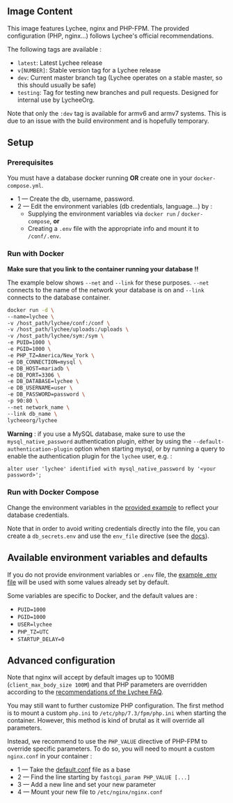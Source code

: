 ## Image Content

This image features Lychee, nginx and PHP-FPM. The provided configuration (PHP, nginx...) follows Lychee's official recommendations.

The following tags are available :

* `latest`: Latest Lychee release
* `v[NUMBER]`: Stable version tag for a Lychee release
* `dev`: Current master branch tag (Lychee operates on a stable master, so this should usually be safe)
* `testing`: Tag for testing new branches and pull requests. Designed for internal use by LycheeOrg.

Note that only the `:dev` tag is available for armv6 and armv7 systems. This is due to an issue with the build environment and is hopefully temporary.

## Setup

### Prerequisites

You must have a database docker running **OR** create one in your `docker-compose.yml`.

* 1 &mdash; Create the db, username, password.
* 2 &mdash; Edit the environment variables (db credentials, language...) by :
    *  Supplying the environment variables via `docker run` / `docker-compose`, **or**
    *  Creating a `.env` file with the appropriate info and mount it to `/conf/.env`.

### Run with Docker

**Make sure that you link to the container running your database !!**  

The example below shows `--net` and `--link` for these purposes. `--net` connects to the name of the network your database is on and  `--link` connects to the database container.

```bash
docker run -d \
--name=lychee \
-v /host_path/lychee/conf:/conf \
-v /host_path/lychee/uploads:/uploads \
-v /host_path/lychee/sym:/sym \
-e PUID=1000 \
-e PGID=1000 \
-e PHP_TZ=America/New_York \
-e DB_CONNECTION=mysql \
-e DB_HOST=mariadb \
-e DB_PORT=3306 \
-e DB_DATABASE=lychee \
-e DB_USERNAME=user \
-e DB_PASSWORD=password \
-p 90:80 \
--net network_name \
--link db_name \
lycheeorg/lychee
```

**Warning** : if you use a MySQL database, make sure to use the `mysql_native_password` authentication plugin, either by using the `--default-authentication-plugin` option when starting mysql, or by running a query to enable the authentication plugin for the `lychee` user, e.g. :

```
alter user 'lychee' identified with mysql_native_password by '<your password>';
```

### Run with Docker Compose

Change the environment variables in the [provided example](https://github.com/LycheeOrg/Lychee-Docker/blob/master/docker-compose.yml) to reflect your database credentials.

Note that in order to avoid writing credentials directly into the file, you can create a `db_secrets.env` and use the `env_file` directive (see the [docs](https://docs.docker.com/compose/environment-variables/#the-env_file-configuration-option)).

## Available environment variables and defaults

If you do not provide environment variables or `.env` file, the [example .env file](https://github.com/LycheeOrg/Lychee/blob/master/.env.example) will be used with some values already set by default.

Some variables are specific to Docker, and the default values are :

* `PUID=1000`
* `PGID=1000`
* `USER=lychee`
* `PHP_TZ=UTC`
* `STARTUP_DELAY=0`

## Advanced configuration

Note that nginx will accept by default images up to 100MB (`client_max_body_size 100M`) and that PHP parameters are overridden according to the [recommendations of the Lychee FAQ](https://lycheeorg.github.io/docs/faq.html#i-cant-upload-photos).

You may still want to further customize PHP configuration. The first method is to mount a custom `php.ini` to `/etc/php/7.3/fpm/php.ini` when starting the container. However, this method is kind of brutal as it will override all parameters.

Instead, we recommend to use the `PHP_VALUE` directive of PHP-FPM to override specific parameters. To do so, you will need to mount a custom `nginx.conf` in your container :

* 1 &mdash; Take the [default.conf](https://github.com/LycheeOrg/Lychee-Docker/blob/master/default.conf) file as a base
* 2 &mdash; Find the line starting by `fastcgi_param PHP_VALUE [...]`
* 3 &mdash; Add a new line and set your new parameter
* 4 &mdash; Mount your new file to `/etc/nginx/nginx.conf`
